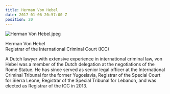 ```yaml
---
title: Herman Von Hebel
date: 2017-01-06 20:57:00 Z
position: 20
---
```


![Herman Von Hebel.jpeg](/uploads/Herman%20Von%20Hebel.jpeg)

Herman Von Hebel <br> Registrar of the International Criminal Court (ICC)


A Dutch lawyer with extensive experience in international criminal law, von Hebel was a member of the Dutch delegation at the negotiations of the Rome Statue. He has since served as senior legal officer at the International Criminal Tribunal for the former Yugoslavia, Registrar of the Special Court for Sierra Leone, Registrar of the Special Tribunal for Lebanon, and was elected as Registrar of the ICC in 2013.